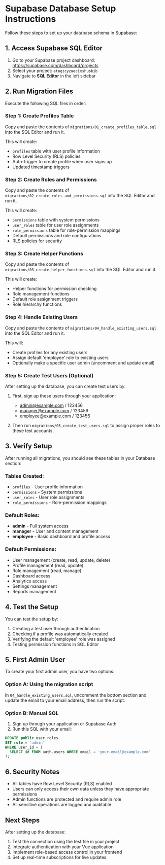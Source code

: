 # Supabase Database Setup Instructions

Follow these steps to set up your database schema in Supabase:

## 1. Access Supabase SQL Editor

1. Go to your Supabase project dashboard: https://supabase.com/dashboard/projects
2. Select your project: `atuqzcyzuecixshusbib`
3. Navigate to **SQL Editor** in the left sidebar

## 2. Run Migration Files

Execute the following SQL files in order:

### Step 1: Create Profiles Table

Copy and paste the contents of `migrations/01_create_profiles_table.sql` into the SQL Editor and run it.

This will create:

- `profiles` table with user profile information
- Row Level Security (RLS) policies
- Auto-trigger to create profile when user signs up
- Updated timestamp triggers

### Step 2: Create Roles and Permissions

Copy and paste the contents of `migrations/02_create_roles_and_permissions.sql` into the SQL Editor and run it.

This will create:

- `permissions` table with system permissions
- `user_roles` table for user role assignments
- `role_permissions` table for role-permission mappings
- Default permissions and role configurations
- RLS policies for security

### Step 3: Create Helper Functions

Copy and paste the contents of `migrations/03_create_helper_functions.sql` into the SQL Editor and run it.

This will create:

- Helper functions for permission checking
- Role management functions
- Default role assignment triggers
- Role hierarchy functions

### Step 4: Handle Existing Users

Copy and paste the contents of `migrations/04_handle_existing_users.sql` into the SQL Editor and run it.

This will:

- Create profiles for any existing users
- Assign default 'employee' role to existing users
- Optionally make a specific user admin (uncomment and update email)

### Step 5: Create Test Users (Optional)

After setting up the database, you can create test users by:

1. First, sign up these users through your application:
   - admin@example.com / 123456
   - manager@example.com / 123456
   - employee@example.com / 123456

2. Then run `migrations/05_create_test_users.sql` to assign proper roles to these test accounts.

## 3. Verify Setup

After running all migrations, you should see these tables in your Database section:

### Tables Created:

- `profiles` - User profile information
- `permissions` - System permissions
- `user_roles` - User role assignments
- `role_permissions` - Role-permission mappings

### Default Roles:

- **admin** - Full system access
- **manager** - User and content management
- **employee** - Basic dashboard and profile access

### Default Permissions:

- User management (create, read, update, delete)
- Profile management (read, update)
- Role management (read, manage)
- Dashboard access
- Analytics access
- Settings management
- Reports management

## 4. Test the Setup

You can test the setup by:

1. Creating a test user through authentication
2. Checking if a profile was automatically created
3. Verifying the default 'employee' role was assigned
4. Testing permission functions in SQL Editor

## 5. First Admin User

To create your first admin user, you have two options:

### Option A: Using the migration script

In `04_handle_existing_users.sql`, uncomment the bottom section and update the email to your email address, then run the script.

### Option B: Manual SQL

1. Sign up through your application or Supabase Auth
2. Run this SQL with your email:

```sql
UPDATE public.user_roles
SET role = 'admin'
WHERE user_id = (
  SELECT id FROM auth.users WHERE email = 'your-email@example.com'
);
```

## 6. Security Notes

- All tables have Row Level Security (RLS) enabled
- Users can only access their own data unless they have appropriate permissions
- Admin functions are protected and require admin role
- All sensitive operations are logged and auditable

## Next Steps

After setting up the database:

1. Test the connection using the test file in your project
2. Integrate authentication with your Vue application
3. Implement role-based access control in your frontend
4. Set up real-time subscriptions for live updates
